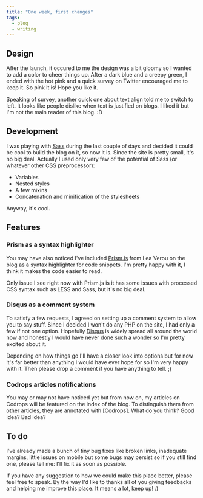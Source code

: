 ```yaml
---
title: "One week, first changes"
tags:
  - blog
  - writing
---
```


## Design

After the launch, it occured to me the design was a bit gloomy so I wanted to add a color to cheer things up. After a dark blue and a creepy green, I ended with the hot pink and a quick survey on Twitter encouraged me to keep it. So pink it is! Hope you like it.

Speaking of survey, another quick one about text align told me to switch to left. It looks like people dislike when text is justified on blogs. I liked it but I'm not the main reader of this blog. :D

## Development

I was playing with [Sass](http://sass-lang.com/) during the last couple of days and decided it could be cool to build the blog on it, so now it is. Since the site is pretty small, it's no big deal. Actually I used only very few of the potential of Sass (or whatever other CSS preprocessor):

* Variables
* Nested styles
* A few mixins
* Concatenation and minification of the stylesheets

Anyway, it's cool.

## Features

### Prism as a syntax highlighter

You may have also noticed I've included [Prism.js](http://prismjs.com/) from Lea Verou on the blog as a syntax highlighter for code snippets. I'm pretty happy with it, I think it makes the code easier to read.

Only issue I see right now with Prism.js is it has some issues with processed CSS syntax such as LESS and Sass, but it's no big deal.

### Disqus as a comment system

To satisfy a few requests, I agreed on setting up a comment system to allow you to say stuff. Since I decided I won't do any PHP on the site, I had only a few if not one option. Hopefully [Disqus](http://disqus.com/) is widely spread all around the world now and honestly I would have never done such a wonder so I'm pretty excited about it.

Depending on how things go I'll have a closer look into options but for now it's far better than anything I would have ever hope for so I'm very happy with it. Then please drop a comment if you have anything to tell. ;)

### Codrops articles notifications

You may or may not have noticed yet but from now on, my articles on Codrops will be featured on the index of the blog. To distinguish them from other articles, they are annotated with [Codrops]. What do you think? Good idea? Bad idea?

## To do

I've already made a bunch of tiny bug fixes like broken links, inadequate margins, little issues on mobile but some bugs may persist so if you still find one, please tell me: I'll fix it as soon as possible.

If you have any suggestion to how we could make this place better, please feel free to speak. By the way I'd like to thanks all of you giving feedbacks and helping me improve this place. It means a lot, keep up! :)
